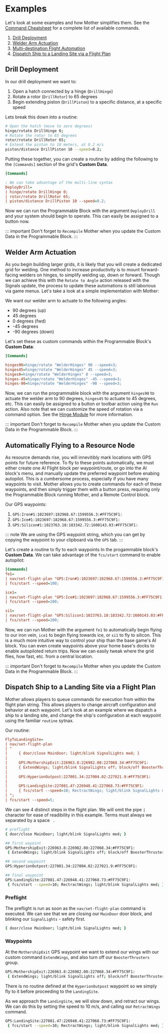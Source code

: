 # Examples

<!-- [< Modules](Modules/Modules.md) -->

Let's look at some examples and how Mother simplifies them. See the [Command Cheatsheet](CommandCheatsheet.md) for a complete list of available commands.

1. [Drill Deployment](#drill-deployment)
2. [Welder Arm Actuation](#welder-arm-actuation)
3. [Multi-destination Flight Automation](#multi-destination-flight-automation)
4. [Dispatch Ship to a Landing Site via a Flight Plan](#dispatch-ship-to-a-landing-site-via-a-flight-plan)

## Drill Deployment

In our drill deployment we want to:

1. Open a hatch connected by a hinge (`DrillHinge`)
2. Rotate a rotor (`DrillRotor`) to 65 degrees
3. Begin extending piston (`DrillPiston`) to a specific distance, at a specific speed

Lets break this down into a routine:
```bash title="Mother > Custom Data"
# Open the hatch (move to zero degrees)
hinge/rotate DrillHinge 0;
# Rotate the rotor to 65 degrees
rotor/rotate DrillRotor 65;
# Extend the piston to 10 meters, at 0.2 m/s
piston/distance DrillPiston 10 --speed=0.2;
```

Putting these together, you can create a routine by adding the following to the `[Commands]` section of the grid's **Custom Data**.


```ini title="Mother > Custom Data"
[Commands]

; We can take advantage of the multi-line syntax
DeployDrill=
| hinge/rotate DrillHinge 0;
| rotor/rotate DrillRotor 65;
| piston/distance DrillPiston 10 --speed=0.2;
```

Now we can run the Programmable Block with the argument `DeployDrill` and your system should begin to operate. This can easily be assigned to a button now.

::: important
Don't forget to `Recompile` Mother when you update the Custom Data in the Programmable Block.
:::

## Welder Arm Actuation

As you begin building larger grids, it is likely that you will create a dedicated grid for welding.  One method to increase productivity is to mount forward-facing welders on hinges, to simplify welding up, down or forward. Though we can achieve this with the `Rotate to Angle` action released with the Signals update, the process to update these automations is still laborious via game menus.  Let's take a look at a simple implementation with Mother:

We want our welder arm to actuate to the following angles:

- 90 degrees (up)
- 45 degrees
- 0 degrees (fwd)
- -45 degrees
- -90 degrees (down)

Let's set these as custom commands within the Programmable Block's **Custom Data**:

```ini title="Mother > Custom Data"
[Commands]

hinges90=hinge/rotate "WelderHinges" 90 --speed=3;
hinges45=hinge/rotate "WelderHinges" 45 --speed=3;
hinges0=hinge/rotate "WelderHinges" 0 --speed=3;
hinges-45=hinge/rotate "WelderHinges" -45 --speed=3;
hinges-90=hinge/rotate "WelderHinges" -90 --speed=3;
```

Now, we can run the programmable block with the argument `hinges90` to actuate the welder arm to 90 degrees, `hinges45` to actuate to 45 degrees, etc.  This can easily be assigned to a button or toolbar action using the `Run` action.  Also note that we can customize the speed of rotation via a command option. See the [Hinge Module](Modules/Extension/HingeModule.md) for more information.

::: important
Don't forget to `Recompile` Mother when you update the Custom Data in the Programmable Block.
:::

## Automatically Flying to a Resource Node

As resource demands rise, you will innevitibly mark locations with GPS points for future reference.  To fly to these points automatically, we must either create one AI Flight block per waypoint/route, or go into the AI block's menu, and manually update the preferred waypoint before enabing autopilot.  This is a cumbersome process, especially if you have many waypoints to visit. Mother allows you to create commands for each of these waypoints, and then simply trigger them with a button press, requiring only the Programmable Block running Mother, and a Remote Control block.

Our GPS waypoints:

1. `GPS:Iron#1:1023697:182968.67:1599556.3:#FF75C9F1:`
2. `GPS:Ice#1:1023697:182968.67:1599556.3:#FF75C9F1:`
3. `GPS:Silicon#1:1023763.18:183342.72:1600143.03:#FF75C9F1:`

::: note
We are using the GPS waypoint string, which you can get by copying the waypoint to your clipboard via the `GPS` tab.
:::

Let's create a routine to fly to each waypoints In the progammable block's **Custom Data**. We can take advantage of the `fcs/start` command to enable autopilot:

```ini title="Mother > Custom Data"
[Commands]
fe1=
| nav/set-flight-plan "GPS:Iron#1:1023697:182968.67:1599556.3:#FF75C9F1:";
| fcs/start --speed=100;

ice1=
| nav/set-flight-plan "GPS:Ice#1:1023697:182968.67:1599556.3:#FF75C9F1:";
| fcs/start --speed=100;

si1=
| nav/set-flight-plan "GPS:Silicon1:1023763.18:183342.72:1600143.03:#FF75C9F1:";
| fcs/start --speed=100;
```

Now, we can run Mother with the argument `fe1` to automatically begin flying to our iron vein, `ice1` to begin flying towards ice, or `si1` to fly to silicon.  This is a much more intuitive way to control your ship than the base game's AI block. You can even create waypoints above your home base's docks to enable autopiloted return trips. Now we can easily tweak where the grid flies, how fast, etc. from a central location. 

::: important
Don't forget to `Recompile` Mother when you update the Custom Data in the Programmable Block.
:::


## Dispatch Ship to a Landing Site via a Flight Plan

Mother allows players to queue commands for execution from within the flight plan string.  This allows players to change aircraft configuration and behavior at each waypoint.  Let's look at an example where we dispatch a ship to a landing site, and change the ship's configuration at each waypoint using the familiar `routine` sytnax.

Our routine:
```ini title="Mother > Custom Data"
FlyToLandingSite=
| nav/set-flight-plan
| "
|     { door/close MainDoor; light/blink SignalLights med; }
|
|     GPS:MothershipExit:226963.8:226982.08:227068.34:#FF75C9F1: 
|     { ExtendWings; light/blink SignalLights off; block/off BoosterThrusters; }
|
|     GPS:HyperionOutpost:227001.34:227004.02:227021.9:#FF75C9F1: 
|
|     GPS:LandingSite:227081.47:226948.41:227068.73:#FF75C9F1:
|     { fcs/start --speed=10; RectractWings; light/blink SignalLights med; }
| ";
| fcs/start --speed=5;
```

We can see 4 distinct steps in the flight plan. We will omit the pipe `|` character for ease of readibility in this example. Terms must always we separated by a space ` `.

```bash title="Mother > Custom Data"
# preflight
{ door/close MainDoor; light/blink SignalLights med; }

## first wayoint
GPS:MothershipExit:226963.8:226982.08:227068.34:#FF75C9F1:
 { ExtendWings; light/blink SignalLights off; block/off BoosterThrusters; }

## second waypoint
GPS:HyperionOutpost:227001.34:227004.02:227021.9:#FF75C9F1:

## final waypoint
GPS:LandingSite:227081.47:226948.41:227068.73:#FF75C9F1:
 { fcs/start --speed=10; RectractWings; light/blink SignalLights med; }
```

### Preflight

The preflight is run as soon as the `nav/set-flight-plan` command is executed. We can see that we are closing our `MainDoor` door block, and blinking our `SignalLights` - safety first.

```bash title="Mother > Custom Data"
{ door/close MainDoor; light/blink SignalLights med; }
```

### Waypoints

At the `MothershipExit` GPS waypoint we want to extend our wings with our custom command `ExtendWings`, and also turn off our `BoosterThrusters` group.

```bash title="Mother > Custom Data"
GPS:MothershipExit:226963.8:226982.08:227068.34:#FF75C9F1: 
 { ExtendWings; light/blink SignalLights off; block/off BoosterThrusters; }
```

There is no routine defined at the `HyperionOutpost` waypoint so we simply fly to it before proceeding to the `LandingSite`.

As we approach the `LandingSite`, we will slow down, and retract our wings. We can do this by setting the speed to 10 m/s, and calling our `RetractWings` command.

```bash title="Mother > Custom Data"
GPS:LandingSite:227081.47:226948.41:227068.73:#FF75C9F1:
 { fcs/start --speed=10; RectractWings; light/blink SignalLights med; }
```



<!-- ## Positioning a Satellite Network
TBD

## Docking Sequence
TBD

## Increase/Decrease Speed
TBD

## Automating a Cargo Route
TBD -->



